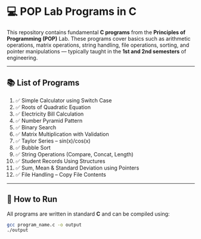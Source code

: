 # 💻 POP Lab Programs in C

This repository contains fundamental **C programs** from the **Principles of Programming (POP)** Lab. These programs cover basics such as arithmetic operations, matrix operations, string handling, file operations, sorting, and pointer manipulations — typically taught in the **1st and 2nd semesters** of engineering.

---

## 📚 List of Programs

1. ✅ Simple Calculator using Switch Case  
2. ✅ Roots of Quadratic Equation  
3. ✅ Electricity Bill Calculation  
4. ✅ Number Pyramid Pattern  
5. ✅ Binary Search  
6. ✅ Matrix Multiplication with Validation  
7. ✅ Taylor Series – sin(x)/cos(x)  
8. ✅ Bubble Sort  
9. ✅ String Operations (Compare, Concat, Length)  
10. ✅ Student Records Using Structures  
11. ✅ Sum, Mean & Standard Deviation using Pointers  
12. ✅ File Handling – Copy File Contents  

---

## 🧪 How to Run

All programs are written in standard **C** and can be compiled using:
```bash
gcc program_name.c -o output
./output
